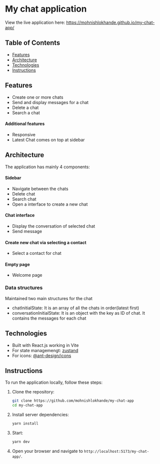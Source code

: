 # My chat application

View the live application here: https://mohnishlokhande.github.io/my-chat-app/

## Table of Contents

- [Features](#features)
- [Architecture](#architecture)
- [Technologies](#technologies)
- [Instructions](#instructions)

## Features

- Create one or more chats
- Send and display messages for a chat
- Delete a chat
- Search a chat

#### Additional features

- Responsive
- Latest Chat comes on top at sidebar

## Architecture

The application has mainly 4 components:

#### Sidebar

- Navigate between the chats
- Delete chat
- Search chat
- Open a interface to create a new chat

#### Chat interface

- Display the conversation of selected chat
- Send message

#### Create new chat via selecting a contact

- Select a contact for chat

#### Empty page

- Welcome page

### Data structures

Maintained two main structures for the chat

- chatInitialState: It is an array of all the chats in order(latest first)
- conversationInitialState: It is an object with the key as ID of chat. It contains the messages for each chat

## Technologies

- Built with React.js working in Vite
- For state managemengt: [zustand](https://zustand-demo.pmnd.rs/)
- For icons: [@ant-design/icons](https://ant.design/components/icon)

## Instructions

To run the application locally, follow these steps:

1. Clone the repository:

   ```sh
   git clone https://github.com/mohnishlokhande/my-chat-app
   cd my-chat-app
   ```

2. Install server dependencies:

   ```sh
   yarn install
   ```

3. Start:
   ```sh
   yarn dev
   ```
4. Open your browser and navigate to `http://localhost:5173/my-chat-app/`.
